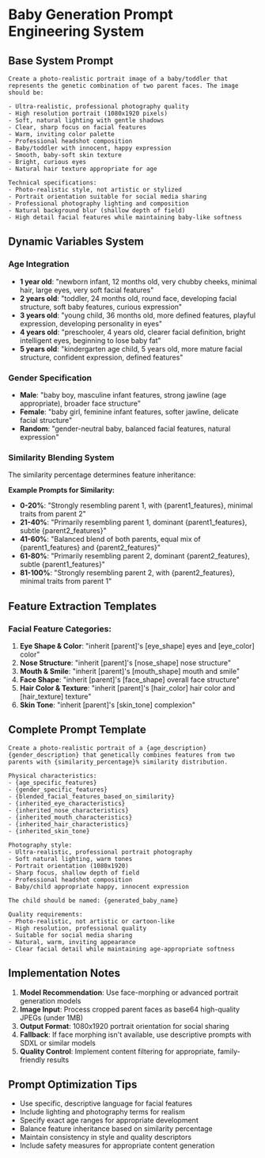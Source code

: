 # Baby Generation Prompt Engineering System

## Base System Prompt

```
Create a photo-realistic portrait image of a baby/toddler that represents the genetic combination of two parent faces. The image should be:

- Ultra-realistic, professional photography quality
- High resolution portrait (1080x1920 pixels)
- Soft, natural lighting with gentle shadows
- Clear, sharp focus on facial features
- Warm, inviting color palette
- Professional headshot composition
- Baby/toddler with innocent, happy expression
- Smooth, baby-soft skin texture
- Bright, curious eyes
- Natural hair texture appropriate for age

Technical specifications:
- Photo-realistic style, not artistic or stylized
- Portrait orientation suitable for social media sharing
- Professional photography lighting and composition
- Natural background blur (shallow depth of field)
- High detail facial features while maintaining baby-like softness
```

## Dynamic Variables System

### Age Integration
- **1 year old**: "newborn infant, 12 months old, very chubby cheeks, minimal hair, large eyes, very soft facial features"
- **2 years old**: "toddler, 24 months old, round face, developing facial structure, soft baby features, curious expression"
- **3 years old**: "young child, 36 months old, more defined features, playful expression, developing personality in eyes"
- **4 years old**: "preschooler, 4 years old, clearer facial definition, bright intelligent eyes, beginning to lose baby fat"
- **5 years old**: "kindergarten age child, 5 years old, more mature facial structure, confident expression, defined features"

### Gender Specification  
- **Male**: "baby boy, masculine infant features, strong jawline (age appropriate), broader face structure"
- **Female**: "baby girl, feminine infant features, softer jawline, delicate facial structure" 
- **Random**: "gender-neutral baby, balanced facial features, natural expression"

### Similarity Blending System
The similarity percentage determines feature inheritance:

**Example Prompts for Similarity:**
- **0-20%**: "Strongly resembling parent 1, with {parent1_features}, minimal traits from parent 2"
- **21-40%**: "Primarily resembling parent 1, dominant {parent1_features}, subtle {parent2_features}"
- **41-60%**: "Balanced blend of both parents, equal mix of {parent1_features} and {parent2_features}"
- **61-80%**: "Primarily resembling parent 2, dominant {parent2_features}, subtle {parent1_features}"
- **81-100%**: "Strongly resembling parent 2, with {parent2_features}, minimal traits from parent 1"

## Feature Extraction Templates

### Facial Feature Categories:
1. **Eye Shape & Color**: "inherit [parent]'s [eye_shape] eyes and [eye_color] color"
2. **Nose Structure**: "inherit [parent]'s [nose_shape] nose structure"
3. **Mouth & Smile**: "inherit [parent]'s [mouth_shape] mouth and smile"
4. **Face Shape**: "inherit [parent]'s [face_shape] overall face structure"
5. **Hair Color & Texture**: "inherit [parent]'s [hair_color] hair color and [hair_texture] texture"
6. **Skin Tone**: "inherit [parent]'s [skin_tone] complexion"

## Complete Prompt Template

```
Create a photo-realistic portrait of a {age_description} {gender_description} that genetically combines features from two parents with {similarity_percentage}% similarity distribution.

Physical characteristics:
- {age_specific_features}
- {gender_specific_features}  
- {blended_facial_features_based_on_similarity}
- {inherited_eye_characteristics}
- {inherited_nose_characteristics}
- {inherited_mouth_characteristics}
- {inherited_hair_characteristics}
- {inherited_skin_tone}

Photography style:
- Ultra-realistic, professional portrait photography
- Soft natural lighting, warm tones
- Portrait orientation (1080x1920)
- Sharp focus, shallow depth of field
- Professional headshot composition
- Baby/child appropriate happy, innocent expression

The child should be named: {generated_baby_name}

Quality requirements:
- Photo-realistic, not artistic or cartoon-like
- High resolution, professional quality
- Suitable for social media sharing
- Natural, warm, inviting appearance
- Clear facial detail while maintaining age-appropriate softness
```

## Implementation Notes

1. **Model Recommendation**: Use face-morphing or advanced portrait generation models
2. **Image Input**: Process cropped parent faces as base64 high-quality JPEGs (under 1MB)
3. **Output Format**: 1080x1920 portrait orientation for social sharing
4. **Fallback**: If face morphing isn't available, use descriptive prompts with SDXL or similar models
5. **Quality Control**: Implement content filtering for appropriate, family-friendly results

## Prompt Optimization Tips

- Use specific, descriptive language for facial features
- Include lighting and photography terms for realism
- Specify exact age ranges for appropriate development
- Balance feature inheritance based on similarity percentage
- Maintain consistency in style and quality descriptors
- Include safety measures for appropriate content generation